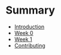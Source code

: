 # Summary

- [Introduction](./intro.md)
- [Week 0](./09-27-2024.md)
- [Week 1](./10-04-2024.md)
- [Contributing](./CONTRIBUTING.md)
